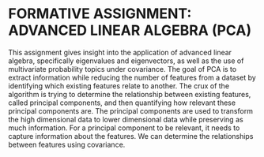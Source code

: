 # FORMATIVE ASSIGNMENT: ADVANCED LINEAR ALGEBRA (PCA)

This assignment gives insight into the application of advanced linear algebra, specifically eigenvalues and eigenvectors, as well as the use of multivariate probability topics under covariance.
The goal of PCA is to extract information while reducing the number of features from a dataset by identifying which existing features relate to another. The crux of the algorithm is trying to determine the relationship between existing features, called principal components, and then quantifying how relevant these principal components are. The principal components are used to transform the high dimensional data to lower dimensional data while preserving as much information. For a principal component to be relevant, it needs to capture information about the features. We can determine the relationships between features using covariance.

